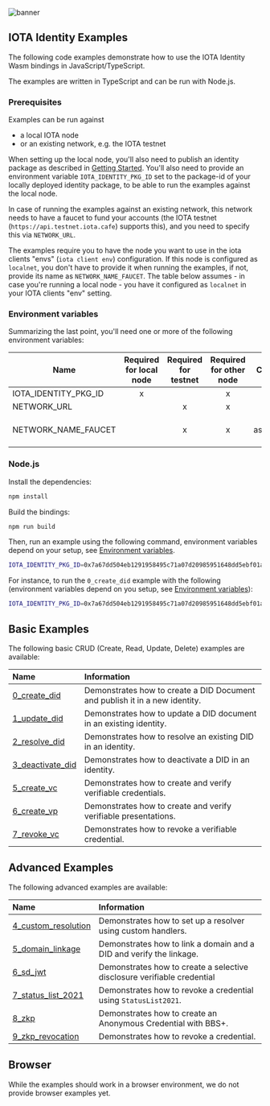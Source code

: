 ![banner](./../../../documentation/static/img/Banner/banner_identity.svg)

## IOTA Identity Examples

The following code examples demonstrate how to use the IOTA Identity Wasm bindings in JavaScript/TypeScript.

The examples are written in TypeScript and can be run with Node.js.

### Prerequisites

Examples can be run against
- a local IOTA node
- or an existing network, e.g. the IOTA testnet

When setting up the local node, you'll also need to publish an identity package as described in
[Getting Started](../../../../README.md#getting-started).
You'll also need to provide an environment variable `IOTA_IDENTITY_PKG_ID` set to the package-id of your locally deployed
identity package, to be able to run the examples against the local node.

In case of running the examples against an existing network, this network needs to have a faucet to fund your accounts (the IOTA testnet (`https://api.testnet.iota.cafe`) supports this), and you need to specify this via `NETWORK_URL`.

The examples require you to have the node you want to use in the iota clients "envs" (`iota client env`) configuration. If this node is configured as `localnet`, you don't have to provide it when running the examples, if not, provide its name as `NETWORK_NAME_FAUCET`. The table below assumes - in case you're running a local node - you have it configured as `localnet` in your IOTA clients "env" setting.

### Environment variables

Summarizing the last point, you'll need one or more of the following environment variables:

| Name                 | Required for local node | Required for testnet | Required for other node |       Comment        |
| -------------------- | :---------------------: | :------------------: | :---------------------: | :------------------: |
| IOTA_IDENTITY_PKG_ID |            x            |                      |            x            |                      |
| NETWORK_URL          |                         |          x           |            x            |                      |
| NETWORK_NAME_FAUCET  |                         |          x           |            x            | see assumption above |

### Node.js

Install the dependencies:

```bash
npm install
```

Build the bindings:

```bash
npm run build
```

Then, run an example using the following command, environment variables depend on your setup, see [Environment variables](#environment-variables).

```bash
IOTA_IDENTITY_PKG_ID=0x7a67dd504eb1291958495c71a07d20985951648dd5ebf01ac921a50257346818 npm run example:node -- <example-name>
```

For instance, to run the `0_create_did` example with the following (environment variables depend on you setup, see [Environment variables](#environment-variables)):

```bash
IOTA_IDENTITY_PKG_ID=0x7a67dd504eb1291958495c71a07d20985951648dd5ebf01ac921a50257346818 npm run example:node -- 0_create_did
```

## Basic Examples

The following basic CRUD (Create, Read, Update, Delete) examples are available:

| Name                                                | Information                                                                 |
| :-------------------------------------------------- | :-------------------------------------------------------------------------- |
| [0_create_did](src/0_basic/0_create_did.ts)         | Demonstrates how to create a DID Document and publish it in a new identity. |
| [1_update_did](src/0_basic/1_update_did.ts)         | Demonstrates how to update a DID document in an existing identity.          |
| [2_resolve_did](src/0_basic/2_resolve_did.ts)       | Demonstrates how to resolve an existing DID in an identity.                 |
| [3_deactivate_did](src/0_basic/3_deactivate_did.ts) | Demonstrates how to deactivate a DID in an identity.                        |
| [5_create_vc](src/0_basic/5_create_vc.ts)           | Demonstrates how to create and verify verifiable credentials.               |
| [6_create_vp](src/0_basic/6_create_vp.ts)           | Demonstrates how to create and verify verifiable presentations.             |
| [7_revoke_vc](src/0_basic/7_revoke_vc.ts)           | Demonstrates how to revoke a verifiable credential.                         |

## Advanced Examples

The following advanced examples are available:

| Name                                                         | Information                                                                                              |
|:-------------------------------------------------------------|:---------------------------------------------------------------------------------------------------------|
| [4_custom_resolution](src/1_advanced/4_custom_resolution.ts) | Demonstrates how to set up a resolver using custom handlers.                                             |
| [5_domain_linkage](src/1_advanced/5_domain_linkage.ts)       | Demonstrates how to link a domain and a DID and verify the linkage.                                      |
| [6_sd_jwt](src/1_advanced/6_sd_jwt.ts)                       | Demonstrates how to create a selective disclosure verifiable credential                                  |
| [7_status_list_2021](src/1_advanced/7_status_list_2021.ts)   | Demonstrates how to revoke a credential using `StatusList2021`.                                          |
| [8_zkp](./1_advanced/8_zkp.ts)                               | Demonstrates how to create an Anonymous Credential with BBS+.                                            |
| [9_zkp_revocation](./1_advanced/9_zkp_revocation.ts)         | Demonstrates how to revoke a credential.                                                                 |

## Browser

While the examples should work in a browser environment, we do not provide browser examples yet.
